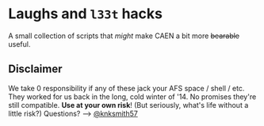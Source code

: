 Laughs and `l33t` hacks
=======================

A small collection of scripts that *might* make CAEN a bit more ~~bearable~~ useful.

## Disclaimer
We take 0 responsibility if any of these jack your AFS space / shell / etc.
They worked for us back in the long, cold winter of '14. No promises they're
still compatible. __Use at your own risk__! (But seriously, what's life without
a little risk?)  Questions? --> [@knksmith57](https://twitter.com/knksmith57)

